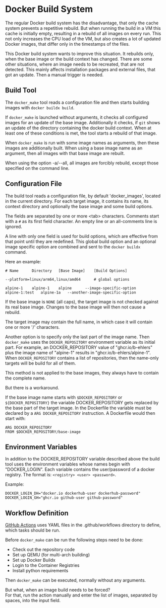 # Docker Build System

The regular Docker build system has the disadvantage,
that only the cache system prevents a repetitive rebuild.
But when running the build in a VM this cache is initially
empty, resulting in a rebuild of all images on every run.
This not only increases the CPU load of the VM, but also
creates a lot of updated Docker images, that differ only
in the timestamps of the files.

This Docker build system wants to improve this situation.
It rebuilds only, when the base image or the build context
has changed. There are some other situations, where an
image needs to be recreated, that are not detected.
This mainly affects installation packages and external
files, that got an update. Then a manual trigger is needed.


## Build Tool

The `docker_make` tool reads a configuration file and
then starts building images with `docker buildx build`.

If `docker_make` is launched without arguments, it checks
all configured images for an update of the base image.
Additionally it checks, if `git` shows an update of
the directory containing the docker build context.
When at least one of these conditions is met, the tool
starts a rebuild of that image.

When `docker_make` is run with some image names as
arguments, then these images are additionally built.
When using a base image name as an argument, then all
images with that base image are rebuilt.

When using the option -a/--all, all images are forcibly
rebuild, except those specified on the command line.


## Configuration File

The build tool reads a configuration file, by default
'docker_images', located in the current directory. For each
target image, it contains its name, its context directory
and optionally the base image and some build options.

The fields are separated by one or more \<tab\> characters.
Comments start with a `#` as its first field character.
An empty line or an all-comments line is ignored.

A line with only one field is used for build options,
which are effective from that point until they are redefined.
This global build option and an optional image specific option
are combined and sent to the `docker buildx` command.

Here an example:

```
# Name		Directory	[Base Image]	[Build Options]

--platform=linux/arm64,linux/amd64		# global options

alpine-1	alpine-1	alpine		--image-specific-option
alpine-1:test	alpine-1a	--another-image-specific-option
```

If the base image is `NONE` (all caps), the target
image is not checked against its real base image.
Changes to the base image will then not cause a rebuild.

The target image may contain the full name, in which
case it will contain one or more '/' characters.

Another option is to specify only the last part of the
image name. Then `docker_make` uses the `DOCKER_REPOSITORY`
environment variable as its initial part. For example, an
DOCKER_REPOSITORY value of "ghcr.io/b-ehlers" plus the image
name of "alpine-1" results in "ghcr.io/b-ehlers/alpine-1".
When `DOCKER_REPOSITORY` contains a list of repositories,
then the name-only targets will be build for all of them.

This method is not applied to the base images, they always
have to contain the complete name.

But there is a workaround.

If the base image name starts with `$DOCKER_REPOSITORY`
or `${DOCKER_REPOSITORY}` the variable DOCKER_REPOSITORY
gets replaced by the base part of the target image.
In the Dockerfile the variable must be declared by a
`ARG DOCKER_REPOSITORY` instruction. A Dockerfile would
then start with:

```
ARG DOCKER_REPOSITORY
FROM $DOCKER_REPOSITORY/base-image
```


## Environment Variables

In addition to the DOCKER_REPOSITORY variable described above
the build tool uses the environment variables whose names begin
with "DOCKER_LOGIN". Each variable contains the user/password
of a docker registry. The format is: `<registry> <user> <password>`.

Example:

```
DOCKER_LOGIN_DH="docker.io dockerhub-user dockerhub-password"
DOCKER_LOGIN_GH="ghcr.io github-user github-password"
```


## Workflow Definition

[GitHub Actions](https://docs.github.com/en/actions)
uses YAML files in the .github/workflows directory
to define, which tasks should be run.

Before `docker_make` can be run the following steps
need to be done:

* Check out the repository code
* Set up QEMU (for multi-arch building)
* Set up Docker Buildx
* Login to the Container Registries
* Install python requirements

Then `docker_make` can be executed,
normally without any arguments.

But what, when an image build needs to be forced?  
For that, run the action manually and enter the list
of images, separated by spaces, into the input field.
